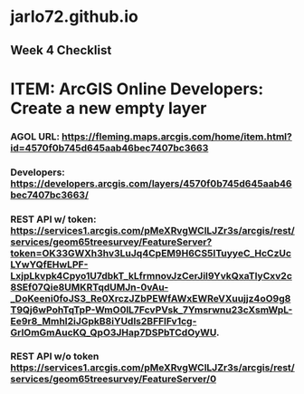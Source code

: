 # jarlo72.github.io

## Week 4 Checklist
# ITEM: ArcGIS Online Developers: Create a new empty layer
### AGOL URL: https://fleming.maps.arcgis.com/home/item.html?id=4570f0b745d645aab46bec7407bc3663
### Developers: https://developers.arcgis.com/layers/4570f0b745d645aab46bec7407bc3663/
### REST API w/ token: https://services1.arcgis.com/pMeXRvgWClLJZr3s/arcgis/rest/services/geom65treesurvey/FeatureServer?token=OK33GWXh3hv3LuJq4CpEM9H6CS5ITuyyeC_HcCzUcLYwYQfEHwLPF-LxjpLkvpk4Cpyo1U7dbkT_kLfrmnovJzCerJiI9YvkQxaTlyCxv2c8SEf07Qie8UMKRTqdUMJn-0vAu-_DoKeeni0foJS3_Re0XrczJZbPEWfAWxEWReVXuujjz4oO9g8T9Qj6wPohTqTpP-WmO0lL7FcvPVsk_7Ymsrwnu23cXsmWpL-Ee9r8_MmhI2iJGpkB8iYUdls2BFFlFv1cg-GrIOmGmAucKQ_QpO3JHap7DSPbTCdOyWU.

### REST API w/o token https://services1.arcgis.com/pMeXRvgWClLJZr3s/arcgis/rest/services/geom65treesurvey/FeatureServer/0 
